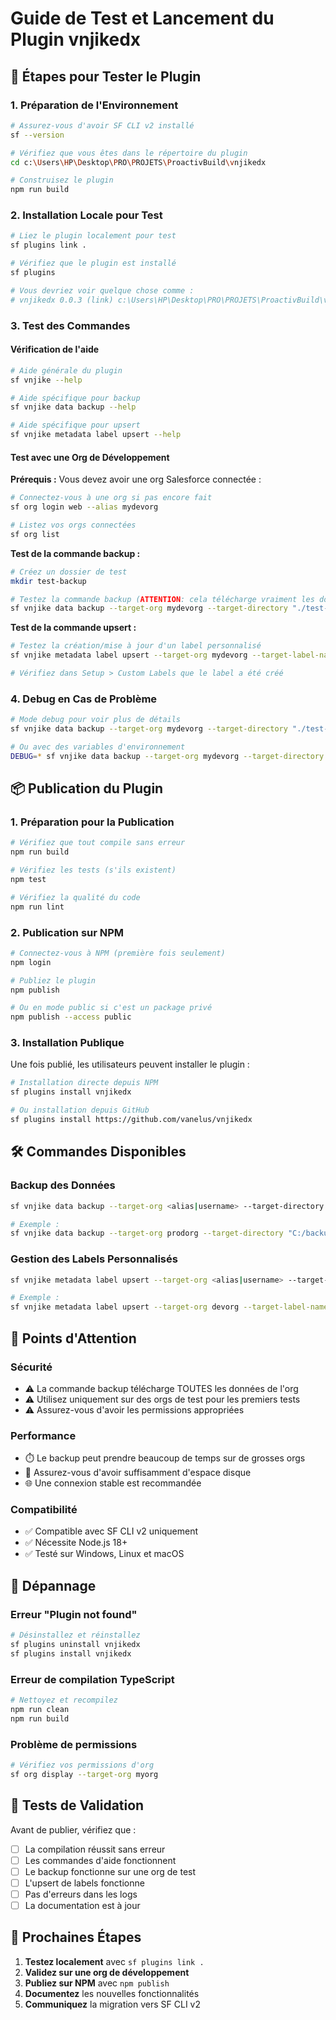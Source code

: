 # Guide de Test et Lancement du Plugin vnjikedx

## 🚀 Étapes pour Tester le Plugin

### 1. **Préparation de l'Environnement**

```bash
# Assurez-vous d'avoir SF CLI v2 installé
sf --version

# Vérifiez que vous êtes dans le répertoire du plugin
cd c:\Users\HP\Desktop\PRO\PROJETS\ProactivBuild\vnjikedx

# Construisez le plugin
npm run build
```

### 2. **Installation Locale pour Test**

```bash
# Liez le plugin localement pour test
sf plugins link .

# Vérifiez que le plugin est installé
sf plugins

# Vous devriez voir quelque chose comme :
# vnjikedx 0.0.3 (link) c:\Users\HP\Desktop\PRO\PROJETS\ProactivBuild\vnjikedx
```

### 3. **Test des Commandes**

#### **Vérification de l'aide**
```bash
# Aide générale du plugin
sf vnjike --help

# Aide spécifique pour backup
sf vnjike data backup --help

# Aide spécifique pour upsert
sf vnjike metadata label upsert --help
```

#### **Test avec une Org de Développement**

**Prérequis :** Vous devez avoir une org Salesforce connectée :
```bash
# Connectez-vous à une org si pas encore fait
sf org login web --alias mydevorg

# Listez vos orgs connectées
sf org list
```

**Test de la commande backup :**
```bash
# Créez un dossier de test
mkdir test-backup

# Testez la commande backup (ATTENTION: cela télécharge vraiment les données)
sf vnjike data backup --target-org mydevorg --target-directory "./test-backup"
```

**Test de la commande upsert :**
```bash
# Testez la création/mise à jour d'un label personnalisé
sf vnjike metadata label upsert --target-org mydevorg --target-label-name "TestLabel" --target-label-value "Valeur de test"

# Vérifiez dans Setup > Custom Labels que le label a été créé
```

### 4. **Debug en Cas de Problème**

```bash
# Mode debug pour voir plus de détails
sf vnjike data backup --target-org mydevorg --target-directory "./test-backup" --loglevel debug

# Ou avec des variables d'environnement
DEBUG=* sf vnjike data backup --target-org mydevorg --target-directory "./test-backup"
```

## 📦 Publication du Plugin

### 1. **Préparation pour la Publication**

```bash
# Vérifiez que tout compile sans erreur
npm run build

# Vérifiez les tests (s'ils existent)
npm test

# Vérifiez la qualité du code
npm run lint
```

### 2. **Publication sur NPM**

```bash
# Connectez-vous à NPM (première fois seulement)
npm login

# Publiez le plugin
npm publish

# Ou en mode public si c'est un package privé
npm publish --access public
```

### 3. **Installation Publique**

Une fois publié, les utilisateurs peuvent installer le plugin :

```bash
# Installation directe depuis NPM
sf plugins install vnjikedx

# Ou installation depuis GitHub
sf plugins install https://github.com/vanelus/vnjikedx
```

## 🛠️ Commandes Disponibles

### **Backup des Données**
```bash
sf vnjike data backup --target-org <alias|username> --target-directory <chemin>

# Exemple :
sf vnjike data backup --target-org prodorg --target-directory "C:/backups/$(date +%Y%m%d)"
```

### **Gestion des Labels Personnalisés**
```bash
sf vnjike metadata label upsert --target-org <alias|username> --target-label-name <nom> --target-label-value <valeur>

# Exemple :
sf vnjike metadata label upsert --target-org devorg --target-label-name "Error_Message" --target-label-value "Une erreur s'est produite"
```

## 🚨 Points d'Attention

### **Sécurité**
- ⚠️ La commande backup télécharge TOUTES les données de l'org
- ⚠️ Utilisez uniquement sur des orgs de test pour les premiers tests
- ⚠️ Assurez-vous d'avoir les permissions appropriées

### **Performance**
- ⏱️ Le backup peut prendre beaucoup de temps sur de grosses orgs
- 💾 Assurez-vous d'avoir suffisamment d'espace disque
- 🌐 Une connexion stable est recommandée

### **Compatibilité**
- ✅ Compatible avec SF CLI v2 uniquement
- ✅ Nécessite Node.js 18+
- ✅ Testé sur Windows, Linux et macOS

## 🐛 Dépannage

### **Erreur "Plugin not found"**
```bash
# Désinstallez et réinstallez
sf plugins uninstall vnjikedx
sf plugins install vnjikedx
```

### **Erreur de compilation TypeScript**
```bash
# Nettoyez et recompilez
npm run clean
npm run build
```

### **Problème de permissions**
```bash
# Vérifiez vos permissions d'org
sf org display --target-org myorg
```

## 📝 Tests de Validation

Avant de publier, vérifiez que :

- [ ] La compilation réussit sans erreur
- [ ] Les commandes d'aide fonctionnent
- [ ] Le backup fonctionne sur une org de test
- [ ] L'upsert de labels fonctionne
- [ ] Pas d'erreurs dans les logs
- [ ] La documentation est à jour

## 🎯 Prochaines Étapes

1. **Testez localement** avec `sf plugins link .`
2. **Validez sur une org de développement**
3. **Publiez sur NPM** avec `npm publish`
4. **Documentez** les nouvelles fonctionnalités
5. **Communiquez** la migration vers SF CLI v2
